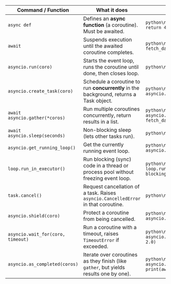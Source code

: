 | Command / Function                | What it does                                                                           | Example                                                                             |
| --------------------------------- | -------------------------------------------------------------------------------------- | ----------------------------------------------------------------------------------- |
| `async def`                       | Defines an **async function** (a coroutine). Must be awaited.                          | `python\nasync def fetch_data():\n    return 42`                                    |
| `await`                           | Suspends execution until the awaited coroutine completes.                              | `python\nresult = await fetch_data()`                                               |
| `asyncio.run(coro)`               | Starts the event loop, runs the coroutine until done, then closes loop.                | `python\nasyncio.run(main())`                                                       |
| `asyncio.create_task(coro)`       | Schedule a coroutine to run **concurrently** in the background, returns a Task object. | `python\ntask = asyncio.create_task(fetch_data())`                                  |
| `await asyncio.gather(*coros)`    | Run multiple coroutines concurrently, return results in a list.                        | `python\nresults = await asyncio.gather(fetch_data(), fetch_data())`                |
| `await asyncio.sleep(seconds)`    | Non-blocking sleep (lets other tasks run).                                             | `python\nawait asyncio.sleep(1)`                                                    |
| `asyncio.get_running_loop()`      | Get the currently running event loop.                                                  | `python\nloop = asyncio.get_running_loop()`                                         |
| `loop.run_in_executor()`          | Run blocking (sync) code in a thread or process pool without freezing event loop.      | `python\nresult = await loop.run_in_executor(None, blocking_func)`                  |
| `task.cancel()`                   | Request cancellation of a task. Raises `asyncio.CancelledError` in that coroutine.     | `python\ntask.cancel()`                                                             |
| `asyncio.shield(coro)`            | Protect a coroutine from being cancelled.                                              | `python\nawait asyncio.shield(fetch_data())`                                        |
| `asyncio.wait_for(coro, timeout)` | Run a coroutine with a timeout, raises `TimeoutError` if exceeded.                     | `python\nawait asyncio.wait_for(fetch_data(), 2.0)`                                 |
| `asyncio.as_completed(coros)`     | Iterate over coroutines as they finish (like `gather`, but yields results one by one). | `python\nasync for result in asyncio.as_completed(coros):\n    print(await result)` |
